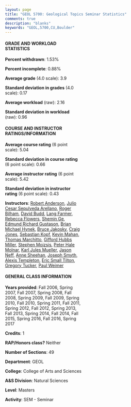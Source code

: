 ```yaml
---
layout: page
title: "GEOL 5700: Geological Topics Seminar Statistics"
comments: true
description: "blanks"
keywords: "GEOL,5700,CU,Boulder"
---
```

<head>
<script src="https://ajax.googleapis.com/ajax/libs/jquery/2.1.3/jquery.min.js"></script>
<script src="https://dl.dropboxusercontent.com/s/pc42nxpaw1ea4o9/highcharts.js?dl=0"></script>
<!-- <script src="../assets/js/highcharts.js"></script> -->
<style type="text/css">@font-face {
	font-family: "Bebas Neue";
	src: url(https://www.filehosting.org/file/details/544349/BebasNeue Regular.otf) format("opentype");
	}
	h1.Bebas { 
		font-family: "Bebas Neue", Verdana, Tahoma;
	}
</style>
</head>
<body>
	<div id="container" style="float: right; width: 45%; height: 88%; margin-left: 2.5%; margin-right: 2.5%;"></div>
	<script language="JavaScript">
		$(document).ready(function() {
		var chart = {type: 'column'};
		var title = {text: 'Grade Distribution'};
		var xAxis = {categories: ['A','B','C','D','F'],crosshair: true};
		var yAxis = {min: 0,title: {text: 'Percentage'}};
		var tooltip = {headerFormat: '<center><b><span style="font-size:20px">{point.key}</span></b></center>',
		               pointFormat: '<td style="padding:0"><b>{point.y:.1f}%</b></td>',
		               footerFormat: '</table>',shared: true,useHTML: true};
		var plotOptions = {column: {pointPadding: 0.0,borderWidth: 0}};  
		var credits = {enabled: false};var series= [{name: 'Percent',data: [93.04,6.34,0.33,0.0,0.19,]}];
		var json = {};
		json.chart = chart;
		json.title = title;
		json.tooltip = tooltip;
		json.xAxis = xAxis;
		json.yAxis = yAxis;  
		json.series = series;
		json.plotOptions = plotOptions;  
		json.credits = credits;
		$('#container').highcharts(json);
	});
	</script>
</body>
			   
#### GRADE AND WORKLOAD STATISTICS

**Percent withdrawn**: 1.53%

**Percent incomplete**: 0.88%

**Average grade** (4.0 scale): 3.9

**Standard deviation in grades** (4.0 scale): 0.17

**Average workload** (raw): 2.16

**Standard deviation in workload** (raw): 0.96

#### COURSE AND INSTRUCTOR RATINGS/INFORMATION

**Average course rating** (6 point scale): 5.04

**Standard deviation in course rating** (6 point scale): 0.66

**Average instructor rating** (6 point scale): 5.42

**Standard deviation in instructor rating** (6 point scale): 0.43

**Instructors**: <a href='../../instructors/Robert_Anderson'>Robert Anderson</a>, <a href='../../instructors/Julio_Cesar_Sepulveda_Arellano'>Julio Cesar Sepulveda Arellano</a>, <a href='../../instructors/Roger_Bilham'>Roger Bilham</a>, <a href='../../instructors/David_Budd'>David Budd</a>, <a href='../../instructors/Lang_Farmer'>Lang Farmer</a>, <a href='../../instructors/Rebecca_Flowers'>Rebecca Flowers</a>, <a href='../../instructors/Shemin_Ge'>Shemin Ge</a>, <a href='../../instructors/Edmund_Richard_Gustason'>Edmund Richard Gustason</a>, <a href='../../instructors/Brian_Michael_Hynek'>Brian Michael Hynek</a>, <a href='../../instructors/Bruce_Jakosky'>Bruce Jakosky</a>, <a href='../../instructors/Craig_Jones'>Craig Jones</a>, <a href='../../instructors/Sebastian_Kopf'>Sebastian Kopf</a>, <a href='../../instructors/Kevin_Mahan'>Kevin Mahan</a>, <a href='../../instructors/Thomas_Marchitto'>Thomas Marchitto</a>, <a href='../../instructors/Gifford_Hubbs_Miller'>Gifford Hubbs Miller</a>, <a href='../../instructors/Stephen_Mojzsis'>Stephen Mojzsis</a>, <a href='../../instructors/Peter_Hale_Molnar'>Peter Hale Molnar</a>, <a href='../../instructors/Karl_Jules_Mueller'>Karl Jules Mueller</a>, <a href='../../instructors/Jason_Neff'>Jason Neff</a>, <a href='../../instructors/Anne_Sheehan'>Anne Sheehan</a>, <a href='../../instructors/Joseph_Smyth'>Joseph Smyth</a>, <a href='../../instructors/Alexis_Templeton'>Alexis Templeton</a>, <a href='../../instructors/Eric_Small_Tilton'>Eric Small Tilton</a>, <a href='../../instructors/Gregory_Tucker'>Gregory Tucker</a>, <a href='../../instructors/Paul_Weimer'>Paul Weimer</a>

#### GENERAL CLASS INFORMATION

**Years provided**: Fall 2006, Spring 2007, Fall 2007, Spring 2008, Fall 2008, Spring 2009, Fall 2009, Spring 2010, Fall 2010, Spring 2011, Fall 2011, Spring 2012, Fall 2012, Spring 2013, Fall 2013, Spring 2014, Fall 2014, Fall 2015, Spring 2016, Fall 2016, Spring 2017

**Credits**: 1

**RAP/Honors class?** Neither

**Number of Sections**: 49

**Department**: GEOL

**College**: College of Arts and Sciences

**A&S Division**: Natural Sciences

**Level**: Masters

**Activity**: SEM - Seminar
